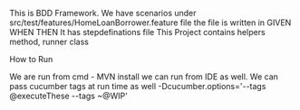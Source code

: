This is BDD Framework. We have scenarios under src/test/features/HomeLoanBorrower.feature file
the file is written in GIVEN WHEN THEN 
It has stepdefinations file
This Project contains helpers method, runner class



How to Run

We are run from cmd - MVN install 
we can run from IDE as well.
We can pass cucumber tags at run time as well
-Dcucumber.options='--tags @executeThese --tags ~@WIP' 